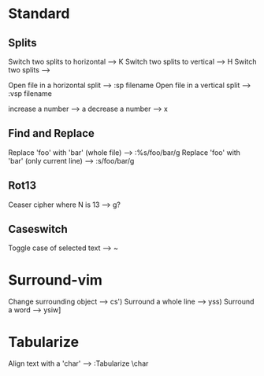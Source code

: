 Standard
========

Splits
------

Switch two splits to horizontal --> <C-w>K
Switch two splits to vertical   --> <C-w>H
Switch two splits               --> <C-w><C-x>

Open file in a horizontal split  --> :sp filename
Open file in a vertical split    --> :vsp filename

increase a number --> <CR>a
decrease a number --> <CR>x

Find and Replace
----------------
Replace 'foo' with 'bar' (whole file)        --> :%s/foo/bar/g
Replace 'foo' with 'bar' (only current line) --> :s/foo/bar/g

Rot13
-----
Ceaser cipher where N is 13 --> g?

Caseswitch
----------
Toggle case of selected text --> ~


Surround-vim
============
Change surrounding object --> cs')
Surround a whole line     --> yss)
Surround a word           --> ysiw]

Tabularize
==========
Align text with a 'char' --> :Tabularize \char
